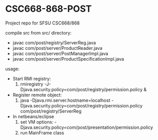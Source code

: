 # CSC668-868-POST
Project repo for SFSU CSC668/868

compile src from src/ directory:
*  javac com/post/registry/ServerReg.java
*  javac com/post/server/ProductReader.java
*  javac com/post/server/PostManagerImpl.java
*  javac com/post/server/ProductSpecificationImpl.java 

usage:
* Start RMI registry:
  1. rmiregistry -J-Djava.security.policy=com/post/registry/permission.policy &
* Register remote object:
  1.  java -Djava.rmi.server.hostname=localhost -Djava.security.policy=com/post/registry/permission.policy com/post/registry/ServerReg
* In netbeans/eclipse
  1.  set VM options:  -Djava.security.policy=com/post/presentation/permission.policy
  2.  run MainFrame class
